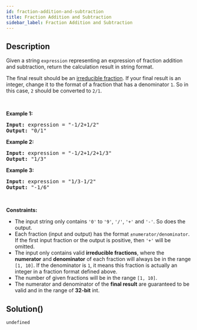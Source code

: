 ```yaml
---
id: fraction-addition-and-subtraction
title: Fraction Addition and Subtraction
sidebar_label: Fraction Addition and Subtraction
---
```

## Description
<div class="description">
<p>Given a string <code>expression</code> representing an expression of fraction addition and subtraction, return the calculation result in string format.</p>

<p>The final result should be an <a href="https://en.wikipedia.org/wiki/Irreducible_fraction" target="_blank">irreducible fraction</a>. If your final result is an integer, change it to the format of a fraction that has a denominator <code>1</code>. So in this case, <code>2</code> should be converted to <code>2/1</code>.</p>

<p>&nbsp;</p>
<p><strong class="example">Example 1:</strong></p>

<pre>
<strong>Input:</strong> expression = &quot;-1/2+1/2&quot;
<strong>Output:</strong> &quot;0/1&quot;
</pre>

<p><strong class="example">Example 2:</strong></p>

<pre>
<strong>Input:</strong> expression = &quot;-1/2+1/2+1/3&quot;
<strong>Output:</strong> &quot;1/3&quot;
</pre>

<p><strong class="example">Example 3:</strong></p>

<pre>
<strong>Input:</strong> expression = &quot;1/3-1/2&quot;
<strong>Output:</strong> &quot;-1/6&quot;
</pre>

<p>&nbsp;</p>
<p><strong>Constraints:</strong></p>

<ul>
	<li>The input string only contains <code>&#39;0&#39;</code> to <code>&#39;9&#39;</code>, <code>&#39;/&#39;</code>, <code>&#39;+&#39;</code> and <code>&#39;-&#39;</code>. So does the output.</li>
	<li>Each fraction (input and output) has the format <code>&plusmn;numerator/denominator</code>. If the first input fraction or the output is positive, then <code>&#39;+&#39;</code> will be omitted.</li>
	<li>The input only contains valid <strong>irreducible fractions</strong>, where the <strong>numerator</strong> and <strong>denominator</strong> of each fraction will always be in the range <code>[1, 10]</code>. If the denominator is <code>1</code>, it means this fraction is actually an integer in a fraction format defined above.</li>
	<li>The number of given fractions will be in the range <code>[1, 10]</code>.</li>
	<li>The numerator and denominator of the <strong>final result</strong> are guaranteed to be valid and in the range of <strong>32-bit</strong> int.</li>
</ul>

</div>

## Solution()
```
undefined
```